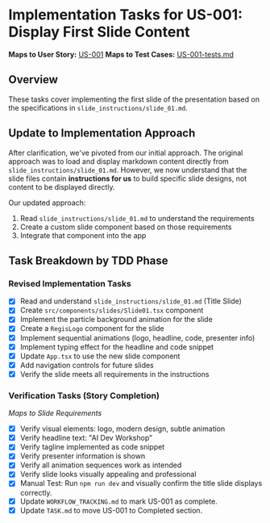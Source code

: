 # Implementation Tasks for US-001: Display First Slide Content

**Maps to User Story:** [US-001](./US-001.md)
**Maps to Test Cases:** [US-001-tests.md](./US-001-tests.md)

## Overview
These tasks cover implementing the first slide of the presentation based on the specifications in `slide_instructions/slide_01.md`.

## Update to Implementation Approach

After clarification, we've pivoted from our initial approach. The original approach was to load and display markdown content directly from `slide_instructions/slide_01.md`. However, we now understand that the slide files contain **instructions for us** to build specific slide designs, not content to be displayed directly.

Our updated approach:
1. Read `slide_instructions/slide_01.md` to understand the requirements
2. Create a custom slide component based on those requirements
3. Integrate that component into the app

## Task Breakdown by TDD Phase 

### Revised Implementation Tasks

- [x] Read and understand `slide_instructions/slide_01.md` (Title Slide)
- [x] Create `src/components/slides/Slide01.tsx` component
- [x] Implement the particle background animation for the slide
- [x] Create a `RegisLogo` component for the slide
- [x] Implement sequential animations (logo, headline, code, presenter info)
- [x] Implement typing effect for the headline and code snippet
- [x] Update `App.tsx` to use the new slide component
- [x] Add navigation controls for future slides
- [x] Verify the slide meets all requirements in the instructions

### Verification Tasks (Story Completion)
*Maps to Slide Requirements*

- [x] Verify visual elements: logo, modern design, subtle animation
- [x] Verify headline text: "AI Dev Workshop"
- [x] Verify tagline implemented as code snippet
- [x] Verify presenter information is shown
- [x] Verify all animation sequences work as intended
- [x] Verify slide looks visually appealing and professional
- [x] Manual Test: Run `npm run dev` and visually confirm the title slide displays correctly.
- [x] Update `WORKFLOW_TRACKING.md` to mark US-001 as complete.
- [x] Update `TASK.md` to move US-001 to Completed section. 